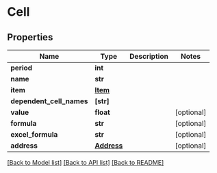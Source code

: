# Cell


## Properties
Name | Type | Description | Notes
------------ | ------------- | ------------- | -------------
**period** | **int** |  | 
**name** | **str** |  | 
**item** | [**Item**](Item.md) |  | 
**dependent_cell_names** | **[str]** |  | 
**value** | **float** |  | [optional] 
**formula** | **str** |  | [optional] 
**excel_formula** | **str** |  | [optional] 
**address** | [**Address**](Address.md) |  | [optional] 

[[Back to Model list]](../README.md#documentation-for-models) [[Back to API list]](../README.md#documentation-for-api-endpoints) [[Back to README]](../README.md)


